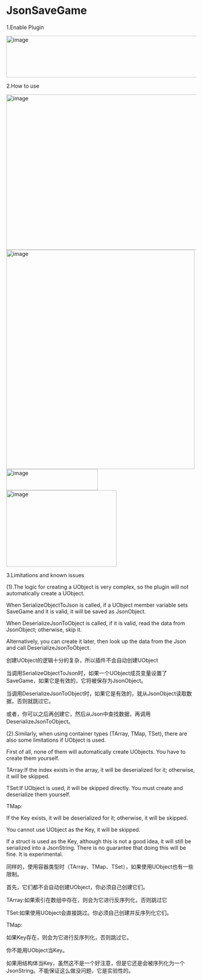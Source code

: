 # JsonSaveGame

1.Enable Plugin

<img width="745" height="110" alt="image" src="https://github.com/user-attachments/assets/adf30f86-11c3-4c89-a5b7-4314aadea1e2" />

2.How to use

<img width="748" height="411" alt="image" src="https://github.com/user-attachments/assets/bb10aeb3-4219-4b03-a2e2-d2962064f3a7" />

<img width="498" height="580" alt="image" src="https://github.com/user-attachments/assets/d59cdf75-4579-49bf-b7e6-6231fdec8e85" />

<img width="242" height="56" alt="image" src="https://github.com/user-attachments/assets/14ae77a8-398e-4dc5-9728-8e6d72a08468" />

<img width="292" height="202" alt="image" src="https://github.com/user-attachments/assets/0e359693-49d5-4b81-b617-bf2afd3532c6" />


3.Limitations and known issues

(1).The logic for creating a UObject is very complex, so the plugin will not automatically create a UObject.

When SerializeObjectToJson is called, if a UObject member variable sets SaveGame and it is valid, it will be saved as JsonObject.

When DeserializeJsonToObject is called, if it is valid, read the data from JsonObject; otherwise, skip it.

Alternatively, you can create it later, then look up the data from the Json and call DeserializeJsonToObject.

创建UObject的逻辑十分的复杂，所以插件不会自动创建UObject

当调用SerializeObjectToJson时，如果一个UObject成员变量设置了SaveGame，如果它是有效的，它将被保存为JsonObject。

当调用DeserializeJsonToObject时，如果它是有效的，就从JsonObject读取数据，否则就跳过它。

或者，你可以之后再创建它，然后从Json中查找数据，再调用DeserializeJsonToObject。

(2).Similarly, when using container types (TArray, TMap, TSet), there are also some limitations if UObject is used.

First of all, none of them will automatically create UObjects. You have to create them yourself.

TArray:If the index exists in the array, it will be deserialized for it; otherwise, it will be skipped.

TSet:If UObject is used, it will be skipped directly. You must create and deserialize them yourself.

TMap:

If the Key exists, it will be deserialized for it; otherwise, it will be skipped.

You cannot use UObject as the Key, it will be skipped.

If a struct is used as the Key, although this is not a good idea, it will still be serialized into a JsonString. There is no guarantee that doing this will be fine. It is experimental.

同样的，使用容器类型时（TArray、TMap、TSet），如果使用UObject也有一些限制。

首先，它们都不会自动创建UObject，你必须自己创建它们。

TArray:如果索引在数组中存在，则会为它进行反序列化，否则跳过它

TSet:如果使用UObject会直接跳过。你必须自己创建并反序列化它们。

TMap:

如果Key存在，则会为它进行反序列化，否则跳过它。

你不能用UObject当Key。

如果用结构体当Key，虽然这不是一个好注意，但是它还是会被序列化为一个JsonString。不能保证这么做没问题，它是实验性的。
